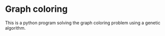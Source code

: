 # Graph coloring

This is a python program solving the graph coloring problem using a genetic algorithm.
